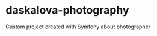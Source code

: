 daskalova-photography
=====================

Custom project created with Symfony about photographer
